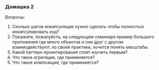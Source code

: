### Домашка 2

Вопросы:

1. Сколько шагов инкапсуляции нужно сделать чтобы полностью инкапсулировать код?
2. Покажите, пожалуйста, на следующем семинаре пример большого приложения где много объектов и они друг с другом взаимодействуют, из своей практики, хочется понять масштабы.
3. Какой паттерн проектирования стоит изучить первым?
4. Что такое агрегация, где применяется?
5. Что такое композиция, где применяется?